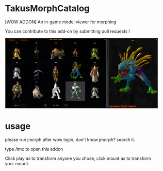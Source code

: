 # TakusMorphCatalog
[WOW ADDON] An in-game model viewer for morphing

You can contribute to this add-on by submitting pull requests !

![Test Image 1](resource/morph.png)


# usage
please run jmorph after wow login, don't know jmorph? search it.

type /tmc to open this addon

Click play as to transform anyone you chose, click mount as to transform your mount.